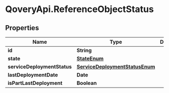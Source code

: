 # QoveryApi.ReferenceObjectStatus

## Properties

Name | Type | Description | Notes
------------ | ------------- | ------------- | -------------
**id** | **String** |  | 
**state** | [**StateEnum**](StateEnum.md) |  | 
**serviceDeploymentStatus** | [**ServiceDeploymentStatusEnum**](ServiceDeploymentStatusEnum.md) |  | 
**lastDeploymentDate** | **Date** |  | [optional] 
**isPartLastDeployment** | **Boolean** |  | [optional] 


